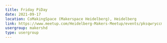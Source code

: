```yaml
---
title: Friday PiDay
date: 2021-09-17
location: CoMakingSpace (Makerspace Heidelberg), Heidelberg
link: https://www.meetup.com/Heidelberg-Makers-Meetup/events/pksqwryccmbwb/
usergroup: makershd
type: usergroup
---
```

